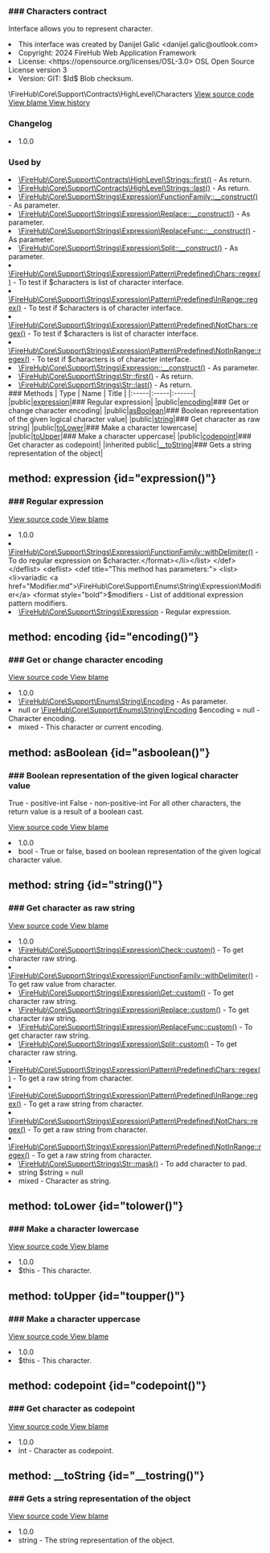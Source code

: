 <title># Characters</title>

<code-block lang="php">
<![CDATA[interface Characters]]>
</code-block>













### ### Characters contract

<p><format style="italic">Interface allows you to represent character.</format></p>

<deflist>
    <def title="Interface basic info:">
        <list><li>This interface was created by Danijel Galić &lt;danijel.galic@outlook.com&gt;</li><li>Copyright: 2024 FireHub Web Application Framework</li><li>License: &lt;https://opensource.org/licenses/OSL-3.0&gt; OSL Open Source License version 3</li><li>Version: GIT: $Id$ Blob checksum.</li></list>
    </def>
</deflist>

<deflist><def title="Fully Qualified Interface Name:">
        \FireHub\Core\Support\Contracts\HighLevel\Characters
    </def><def title="Source code:">
        <a href="https://github.com/The-FireHub-Project/Core/blob/develop-pre-alpha-m1/src/support/contracts/highlevel/firehub.Characters.php#L29">
            View source code
        </a>
    </def>
    <def title="Blame:">
        <a href="https://github.com/The-FireHub-Project/Core/blame/develop-pre-alpha-m1/src/support/contracts/highlevel/firehub.Characters.php">
            View blame
        </a>
    </def>
    <def title="History:">
        <a href="https://github.com/The-FireHub-Project/Core/commits/develop-pre-alpha-m1/src/support/contracts/highlevel/firehub.Characters.php">
            View history
        </a>
    </def></deflist>
### Changelog
<deflist>
    <def title="Version history:">
        <list><li>1.0.0</li></list>
    </def>
</deflist>


### Used by
<deflist>
    <def title="This interface is used by:">
        <list><li><a href="Strings.md#first()">\FireHub\Core\Support\Contracts\HighLevel\Strings::first()</a>  - <format style="italic">As return.</format></li><li><a href="Strings.md#last()">\FireHub\Core\Support\Contracts\HighLevel\Strings::last()</a>  - <format style="italic">As return.</format></li><li><a href="FunctionFamily.md#__construct()">\FireHub\Core\Support\Strings\Expression\FunctionFamily::__construct()</a>  - <format style="italic">As parameter.</format></li><li><a href="Replace.md#__construct()">\FireHub\Core\Support\Strings\Expression\Replace::__construct()</a>  - <format style="italic">As parameter.</format></li><li><a href="ReplaceFunc.md#__construct()">\FireHub\Core\Support\Strings\Expression\ReplaceFunc::__construct()</a>  - <format style="italic">As parameter.</format></li><li><a href="Split.md#__construct()">\FireHub\Core\Support\Strings\Expression\Split::__construct()</a>  - <format style="italic">As parameter.</format></li><li><a href="Chars.md#regex()">\FireHub\Core\Support\Strings\Expression\Pattern\Predefined\Chars::regex()</a>  - <format style="italic">To test if $characters is list of character interface.</format></li><li><a href="InRange.md#regex()">\FireHub\Core\Support\Strings\Expression\Pattern\Predefined\InRange::regex()</a>  - <format style="italic">To test if $characters is of character interface.</format></li><li><a href="NotChars.md#regex()">\FireHub\Core\Support\Strings\Expression\Pattern\Predefined\NotChars::regex()</a>  - <format style="italic">To test if $characters is list of character interface.</format></li><li><a href="NotInRange.md#regex()">\FireHub\Core\Support\Strings\Expression\Pattern\Predefined\NotInRange::regex()</a>  - <format style="italic">To test if $characters is of character interface.</format></li><li><a href="Expression.md#__construct()">\FireHub\Core\Support\Strings\Expression::__construct()</a>  - <format style="italic">As parameter.</format></li><li><a href="Str.md#first()">\FireHub\Core\Support\Strings\Str::first()</a>  - <format style="italic">As return.</format></li><li><a href="Str.md#last()">\FireHub\Core\Support\Strings\Str::last()</a>  - <format style="italic">As return.</format></li></list>
    </def>
</deflist>
### Methods
| Type | Name | Title |
|:-----|:-----|:------|
|public|<a href="#expression()">expression</a>|### Regular expression|
|public|<a href="#encoding()">encoding</a>|### Get or change character encoding|
|public|<a href="#asboolean()">asBoolean</a>|### Boolean representation of the given logical character value|
|public|<a href="#string()">string</a>|### Get character as raw string|
|public|<a href="#tolower()">toLower</a>|### Make a character lowercase|
|public|<a href="#toupper()">toUpper</a>|### Make a character uppercase|
|public|<a href="#codepoint()">codepoint</a>|### Get character as codepoint|
|inherited public|<a href="#__tostring()">__toString</a>|### Gets a string representation of the object|

## method: expression {id="expression()"}

<code-block lang="php">
    <![CDATA[public Characters::expression(\FireHub\Core\Support\Enums\String\Expression\Modifier ...$modifiers):\FireHub\Core\Support\Strings\Expression]]>
</code-block>













### ### Regular expression



<deflist><def title="Source code:">
                <a href="https://github.com/The-FireHub-Project/Core/blob/develop-pre-alpha-m1/src/support/contracts/highlevel/firehub.Characters.php#L41">
                    View source code
                </a>
            </def>
            <def title="Blame:">
                <a href="https://github.com/The-FireHub-Project/Core/blame/develop-pre-alpha-m1/src/support/contracts/highlevel/firehub.Characters.php#L41">
                    View blame
                </a>
            </def></deflist>
<deflist>
    <def title="Version history:">
        <list><li>1.0.0</li></list>
    </def>
</deflist>
<deflist>
    <def title="This method is used by:">
        <list><li><a href="FunctionFamily.md#withdelimiter()">\FireHub\Core\Support\Strings\Expression\FunctionFamily::withDelimiter()</a>  - <format style="italic">To do regular expression on $character.</format></li></list>
    </def>
</deflist>
<deflist>
    <def title="This method has parameters:">
        <list><li>variadic <a href="Modifier.md">\FireHub\Core\Support\Enums\String\Expression\Modifier</a> <format style="bold">$modifiers</format> - <format style="italic">
List of additional expression pattern modifiers.
</format></li></list>
    </def>
</deflist>
<deflist>
    <def title="This method returns:">
        <list><li><a href="Expression.md">\FireHub\Core\Support\Strings\Expression</a> - <format style="italic">Regular expression.</format></li></list>
    </def>
</deflist>
## method: encoding {id="encoding()"}

<code-block lang="php">
    <![CDATA[public Characters::encoding(null|\FireHub\Core\Support\Enums\String\Encoding $encoding = null):mixed]]>
</code-block>













### ### Get or change character encoding



<deflist><def title="Source code:">
                <a href="https://github.com/The-FireHub-Project/Core/blob/develop-pre-alpha-m1/src/support/contracts/highlevel/firehub.Characters.php#L55">
                    View source code
                </a>
            </def>
            <def title="Blame:">
                <a href="https://github.com/The-FireHub-Project/Core/blame/develop-pre-alpha-m1/src/support/contracts/highlevel/firehub.Characters.php#L55">
                    View blame
                </a>
            </def></deflist>
<deflist>
    <def title="Version history:">
        <list><li>1.0.0</li></list>
    </def>
</deflist>
<deflist>
    <def title="This method uses:">
        <list><li><a href="Encoding.md">\FireHub\Core\Support\Enums\String\Encoding</a>  - <format style="italic">As parameter.</format></li></list>
    </def>
</deflist>
<deflist>
    <def title="This method has parameters:">
        <list><li>null or <a href="Encoding.md">\FireHub\Core\Support\Enums\String\Encoding</a> <format style="bold">$encoding</format> = null - <format style="italic">
Character encoding.
</format></li></list>
    </def>
</deflist>
<deflist>
    <def title="This method returns:">
        <list><li>mixed - <format style="italic">This character or current encoding.</format></li></list>
    </def>
</deflist>
## method: asBoolean {id="asboolean()"}

<code-block lang="php">
    <![CDATA[public Characters::asBoolean():bool]]>
</code-block>













### ### Boolean representation of the given logical character value

<p><format style="italic">True - positive-int
False - non-positive-int
For all other characters, the return value is a result of a boolean cast.</format></p>

<deflist><def title="Source code:">
                <a href="https://github.com/The-FireHub-Project/Core/blob/develop-pre-alpha-m1/src/support/contracts/highlevel/firehub.Characters.php#L67">
                    View source code
                </a>
            </def>
            <def title="Blame:">
                <a href="https://github.com/The-FireHub-Project/Core/blame/develop-pre-alpha-m1/src/support/contracts/highlevel/firehub.Characters.php#L67">
                    View blame
                </a>
            </def></deflist>
<deflist>
    <def title="Version history:">
        <list><li>1.0.0</li></list>
    </def>
</deflist>
<deflist>
    <def title="This method returns:">
        <list><li>bool - <format style="italic">True or false, based on boolean representation of the given logical character value.</format></li></list>
    </def>
</deflist>
## method: string {id="string()"}

<code-block lang="php">
    <![CDATA[public Characters::string(string $string = null):mixed]]>
</code-block>













### ### Get character as raw string



<deflist><def title="Source code:">
                <a href="https://github.com/The-FireHub-Project/Core/blob/develop-pre-alpha-m1/src/support/contracts/highlevel/firehub.Characters.php#L75">
                    View source code
                </a>
            </def>
            <def title="Blame:">
                <a href="https://github.com/The-FireHub-Project/Core/blame/develop-pre-alpha-m1/src/support/contracts/highlevel/firehub.Characters.php#L75">
                    View blame
                </a>
            </def></deflist>
<deflist>
    <def title="Version history:">
        <list><li>1.0.0</li></list>
    </def>
</deflist>
<deflist>
    <def title="This method is used by:">
        <list><li><a href="Check.md#custom()">\FireHub\Core\Support\Strings\Expression\Check::custom()</a>  - <format style="italic">To get character raw string.</format></li><li><a href="FunctionFamily.md#withdelimiter()">\FireHub\Core\Support\Strings\Expression\FunctionFamily::withDelimiter()</a>  - <format style="italic">To get raw value from character.</format></li><li><a href="Get.md#custom()">\FireHub\Core\Support\Strings\Expression\Get::custom()</a>  - <format style="italic">To get character raw string.</format></li><li><a href="Replace.md#custom()">\FireHub\Core\Support\Strings\Expression\Replace::custom()</a>  - <format style="italic">To get character raw string.</format></li><li><a href="ReplaceFunc.md#custom()">\FireHub\Core\Support\Strings\Expression\ReplaceFunc::custom()</a>  - <format style="italic">To get character raw string.</format></li><li><a href="Split.md#custom()">\FireHub\Core\Support\Strings\Expression\Split::custom()</a>  - <format style="italic">To get character raw string.</format></li><li><a href="Chars.md#regex()">\FireHub\Core\Support\Strings\Expression\Pattern\Predefined\Chars::regex()</a>  - <format style="italic">To get a raw string from character.</format></li><li><a href="InRange.md#regex()">\FireHub\Core\Support\Strings\Expression\Pattern\Predefined\InRange::regex()</a>  - <format style="italic">To get a raw string from character.</format></li><li><a href="NotChars.md#regex()">\FireHub\Core\Support\Strings\Expression\Pattern\Predefined\NotChars::regex()</a>  - <format style="italic">To get a raw string from character.</format></li><li><a href="NotInRange.md#regex()">\FireHub\Core\Support\Strings\Expression\Pattern\Predefined\NotInRange::regex()</a>  - <format style="italic">To get a raw string from character.</format></li><li><a href="Str.md#mask()">\FireHub\Core\Support\Strings\Str::mask()</a>  - <format style="italic">To add character to pad.</format></li></list>
    </def>
</deflist>
<deflist>
    <def title="This method has parameters:">
        <list><li>string <format style="bold">$string</format> = null</li></list>
    </def>
</deflist>
<deflist>
    <def title="This method returns:">
        <list><li>mixed - <format style="italic">Character as string.</format></li></list>
    </def>
</deflist>
## method: toLower {id="tolower()"}

<code-block lang="php">
    <![CDATA[public Characters::toLower():$this]]>
</code-block>













### ### Make a character lowercase



<deflist><def title="Source code:">
                <a href="https://github.com/The-FireHub-Project/Core/blob/develop-pre-alpha-m1/src/support/contracts/highlevel/firehub.Characters.php#L83">
                    View source code
                </a>
            </def>
            <def title="Blame:">
                <a href="https://github.com/The-FireHub-Project/Core/blame/develop-pre-alpha-m1/src/support/contracts/highlevel/firehub.Characters.php#L83">
                    View blame
                </a>
            </def></deflist>
<deflist>
    <def title="Version history:">
        <list><li>1.0.0</li></list>
    </def>
</deflist>
<deflist>
    <def title="This method returns:">
        <list><li>$this - <format style="italic">This character.</format></li></list>
    </def>
</deflist>
## method: toUpper {id="toupper()"}

<code-block lang="php">
    <![CDATA[public Characters::toUpper():$this]]>
</code-block>













### ### Make a character uppercase



<deflist><def title="Source code:">
                <a href="https://github.com/The-FireHub-Project/Core/blob/develop-pre-alpha-m1/src/support/contracts/highlevel/firehub.Characters.php#L91">
                    View source code
                </a>
            </def>
            <def title="Blame:">
                <a href="https://github.com/The-FireHub-Project/Core/blame/develop-pre-alpha-m1/src/support/contracts/highlevel/firehub.Characters.php#L91">
                    View blame
                </a>
            </def></deflist>
<deflist>
    <def title="Version history:">
        <list><li>1.0.0</li></list>
    </def>
</deflist>
<deflist>
    <def title="This method returns:">
        <list><li>$this - <format style="italic">This character.</format></li></list>
    </def>
</deflist>
## method: codepoint {id="codepoint()"}

<code-block lang="php">
    <![CDATA[public Characters::codepoint():int]]>
</code-block>













### ### Get character as codepoint



<deflist><def title="Source code:">
                <a href="https://github.com/The-FireHub-Project/Core/blob/develop-pre-alpha-m1/src/support/contracts/highlevel/firehub.Characters.php#L99">
                    View source code
                </a>
            </def>
            <def title="Blame:">
                <a href="https://github.com/The-FireHub-Project/Core/blame/develop-pre-alpha-m1/src/support/contracts/highlevel/firehub.Characters.php#L99">
                    View blame
                </a>
            </def></deflist>
<deflist>
    <def title="Version history:">
        <list><li>1.0.0</li></list>
    </def>
</deflist>
<deflist>
    <def title="This method returns:">
        <list><li>int - <format style="italic">Character as codepoint.</format></li></list>
    </def>
</deflist>
## method: __toString {id="__tostring()"}

<code-block lang="php">
    <![CDATA[public Stringable::__toString():string]]>
</code-block>













### ### Gets a string representation of the object



<deflist><def title="Source code:">
                <a href="https://github.com/The-FireHub-Project/Core/blob/develop-pre-alpha-m1/src/support/contracts/firehub.Stringable.php#L36">
                    View source code
                </a>
            </def>
            <def title="Blame:">
                <a href="https://github.com/The-FireHub-Project/Core/blame/develop-pre-alpha-m1/src/support/contracts/firehub.Stringable.php#L36">
                    View blame
                </a>
            </def></deflist>
<deflist>
    <def title="Version history:">
        <list><li>1.0.0</li></list>
    </def>
</deflist>
<deflist>
    <def title="This method returns:">
        <list><li>string - <format style="italic">The string representation of the object.</format></li></list>
    </def>
</deflist>